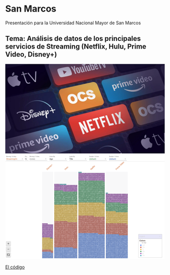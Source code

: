 # San Marcos
Presentación para la Universidad Nacional Mayor de San Marcos

## Tema: Análisis de datos de los principales servicios de Streaming (Netflix, Hulu, Prime Video, Disney+)

<center>
<img src="https://raw.githubusercontent.com/thecodemancer/san_marcos_presentations/main/img/tcl-Best-Streaming-Apps-2022.webp" />
</center>


<center>
<img src="https://github.com/thecodemancer/san_marcos_presentations/blob/cbb8249e8e6c9560a4fdc71942d4cc7646ddba46/img/Screen%20Shot%202023-09-11%20at%2000.54.06.png" />
</center>

[El código](https://github.com/thecodemancer/san_marcos_presentations/blob/56a3f900e0a5a412dc319dc07f86dcb043513160/an%C3%A1lisis_de_los_servicios_de_streaming_con_python.ipynb)
